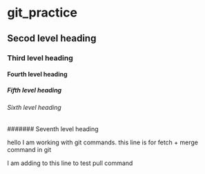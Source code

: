 # git_practice
## Secod level heading
### Third level heading
#### Fourth level heading
##### Fifth level heading
###### Sixth level heading
####### Seventh level heading


hello I am working with git commands. this line is for fetch + merge command in git 

I am adding to this line to test pull command
